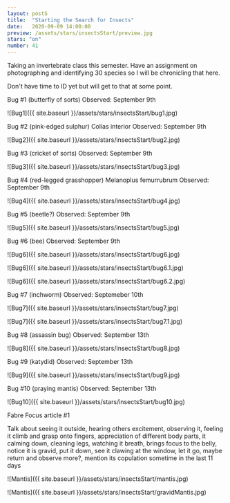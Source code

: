 ```yaml
---
layout: postS
title:  "Starting the Search for Insects"
date:   2020-09-09 14:00:00
preview: /assets/stars/insectsStart/preview.jpg
stars: "on"
number: 41
---
```


Taking an invertebrate class this semester. Have an assignment on photographing and identifying 30 species so I will be chronicling that here.

Don't have time to ID yet but will get to that at some point.

Bug #1 (butterfly of sorts)
Observed: September 9th

![Bug1]({{ site.baseurl }}/assets/stars/insectsStart/bug1.jpg)

Bug #2 (pink-edged sulphur)
Colias interior
Observed: September 9th

![Bug2]({{ site.baseurl }}/assets/stars/insectsStart/bug2.jpg)

Bug #3 (cricket of sorts)
Observed: September 9th

![Bug3]({{ site.baseurl }}/assets/stars/insectsStart/bug3.jpg)

Bug #4 (red-legged grasshopper)
Melanoplus femurrubrum
Observed: September 9th

![Bug4]({{ site.baseurl }}/assets/stars/insectsStart/bug4.jpg)

Bug #5 (beetle?)
Observed: September 9th

![Bug5]({{ site.baseurl }}/assets/stars/insectsStart/bug5.jpg)

Bug #6 (bee)
Observed: September 9th

![Bug6]({{ site.baseurl }}/assets/stars/insectsStart/bug6.jpg)

![Bug6]({{ site.baseurl }}/assets/stars/insectsStart/bug6.1.jpg)

![Bug6]({{ site.baseurl }}/assets/stars/insectsStart/bug6.2.jpg)

Bug #7 (inchworm)
Observed: Septemeber 10th

![Bug7]({{ site.baseurl }}/assets/stars/insectsStart/bug7.jpg)

![Bug7]({{ site.baseurl }}/assets/stars/insectsStart/bug7.1.jpg)

Bug #8 (assassin bug)
Observed: September 13th

![Bug8]({{ site.baseurl }}/assets/stars/insectsStart/bug8.jpg)

Bug #9 (katydid)
Observed: September 13th

![Bug9]({{ site.baseurl }}/assets/stars/insectsStart/bug9.jpg)

Bug #10 (praying mantis)
Observed: September 13th

![Bug10]({{ site.baseurl }}/assets/stars/insectsStart/bug10.jpg)

Fabre Focus article #1

Talk about seeing it outside, hearing others excitement, observing it, feeling it climb and grasp onto fingers, appreciation of different body parts, it calming down, cleaning legs, watching it breath, brings focus to the belly, notice it is gravid, put it down, see it clawing at the window, let it go, maybe return and observe more?, mention its copulation sometime in the last 11 days

![Mantis]({{ site.baseurl }}/assets/stars/insectsStart/mantis.jpg)

![Mantis]({{ site.baseurl }}/assets/stars/insectsStart/gravidMantis.jpg)
